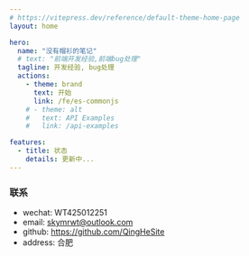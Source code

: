 ```yaml
---
# https://vitepress.dev/reference/default-theme-home-page
layout: home

hero:
  name: "没有帽衫的笔记"
  # text: "前端开发经验,前端bug处理"
  tagline: 开发经验, bug处理
  actions:
    - theme: brand
      text: 开始
      link: /fe/es-commonjs
    # - theme: alt
    #   text: API Examples
    #   link: /api-examples

features:
  - title: 状态
    details: 更新中...
---
```


### 联系
- wechat: WT425012251
- email: skymrwt@outlook.com
- github: https://github.com/QingHeSite
- address: 合肥

